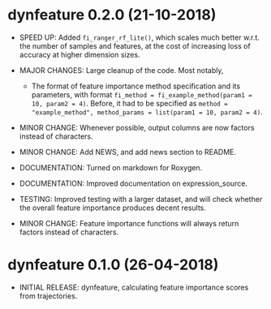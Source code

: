 # dynfeature 0.2.0 (21-10-2018)

* SPEED UP: Added `fi_ranger_rf_lite()`, which scales much better w.r.t. the number of samples and features, 
  at the cost of increasing loss of accuracy at higher dimension sizes.
  
* MAJOR CHANGES: Large cleanup of the code. Most notably,
  - The format of feature importance method specification and its parameters, 
    with format `fi_method = fi_example_method(param1 = 10, param2 = 4)`. 
    Before, it had to be specified as `method = "example_method", method_params = list(param1 = 10, param2 = 4)`.

* MINOR CHANGE: Whenever possible, output columns are now factors instead of characters.

* MINOR CHANGE: Add NEWS, and add news section to README.

* DOCUMENTATION: Turned on markdown for Roxygen.

* DOCUMENTATION: Improved documentation on expression_source.

* TESTING: Improved testing with a larger dataset, and will check whether the overall feature importance produces decent results.

* MINOR CHANGE: Feature importance functions will always return factors instead of characters.

# dynfeature 0.1.0 (26-04-2018)

* INITIAL RELEASE: dynfeature, calculating feature importance scores from trajectories.